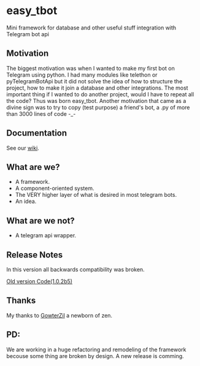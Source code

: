 # easy_tbot

Mini framework for database and other useful stuff integration with Telegram bot api

## Motivation

The biggest motivation was when I wanted to make my first bot on Telegram using python. I had many modules like telethon or pyTelegramBotApi but it did not solve the idea of how to structure the project, how to make it join a database and other integrations. The most important thing if I wanted to do another project, would I have to repeat all the code? Thus was born easy_tbot. Another motivation that came as a divine sign was to try to copy (test purpose) a friend's bot, a .py of more than 3000 lines of code -_-

## Documentation

See our [wiki](https://github.com/Gaspect/easy_tbot/wiki/Starting).

## What are we?

- A framework.
- A component-oriented system.
- The VERY higher layer of what is desired in most telegram bots.
- An idea.

## What are we not?

- A telegram api wrapper.

## Release Notes

In this version all backwards compatibility was broken.

[Old version Code(1.0.2b5)](https://github.com/Backup-Gits/easy_tbot)

## Thanks

My thanks to [GowterZil](https://github.com/GowtherZil) a newborn of zen.

## PD: 
We are working in a huge refactoring and remodeling of the framework becouse some thing
are broken by design. A new release is comming.
